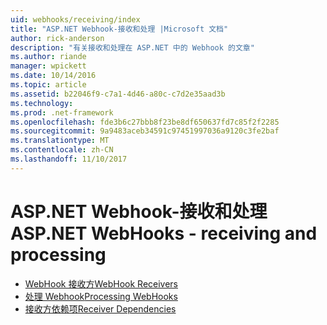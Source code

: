 ```yaml
---
uid: webhooks/receiving/index
title: "ASP.NET Webhook-接收和处理 |Microsoft 文档"
author: rick-anderson
description: "有关接收和处理在 ASP.NET 中的 Webhook 的文章"
ms.author: riande
manager: wpickett
ms.date: 10/14/2016
ms.topic: article
ms.assetid: b22046f9-c7a1-4d46-a80c-c7d2e35aad3b
ms.technology: 
ms.prod: .net-framework
ms.openlocfilehash: fde3b6c27bbb8f23be8df650637fd7c85f2f2285
ms.sourcegitcommit: 9a9483aceb34591c97451997036a9120c3fe2baf
ms.translationtype: MT
ms.contentlocale: zh-CN
ms.lasthandoff: 11/10/2017
---
```

# <a name="aspnet-webhooks---receiving-and-processing"></a><span data-ttu-id="8985b-103">ASP.NET Webhook-接收和处理</span><span class="sxs-lookup"><span data-stu-id="8985b-103">ASP.NET WebHooks - receiving and processing</span></span>

* [<span data-ttu-id="8985b-104">WebHook 接收方</span><span class="sxs-lookup"><span data-stu-id="8985b-104">WebHook Receivers</span></span>](receivers.md)
* [<span data-ttu-id="8985b-105">处理 Webhook</span><span class="sxs-lookup"><span data-stu-id="8985b-105">Processing WebHooks</span></span>](handlers.md)
* [<span data-ttu-id="8985b-106">接收方依赖项</span><span class="sxs-lookup"><span data-stu-id="8985b-106">Receiver Dependencies</span></span>](dependencies.md)
